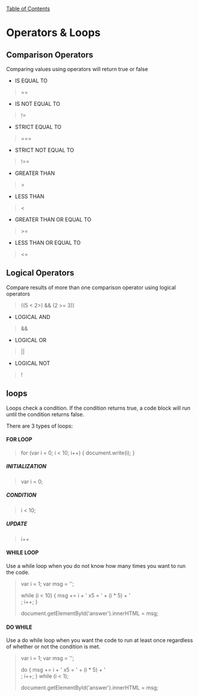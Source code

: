 [Table of Contents](https://peterjast.github.io/reading-notes/)

# **Operators & Loops**

## Comparison Operators

Comparing values using operators will return true or false

* IS EQUAL TO

> ==

* IS NOT EQUAL TO

> !=

* STRICT EQUAL TO

> ===

* STRICT NOT EQUAL TO

> !==

* GREATER THAN 

> \>

* LESS THAN

> <

* GREATER THAN OR EQUAL TO

> \>=

* LESS THAN OR EQUAL TO

> <=

## Logical Operators

Compare results of more than one comparison operator using logical operators

> ((5 < 2>) && (2 >= 3))

* LOGICAL AND

> &&

* LOGICAL OR

> ||

* LOGICAL NOT

> !

## loops

Loops check a condition. If the condition returns true, a code block will run until the condition returns false.

There are 3 types of loops:

#### FOR LOOP

> for (var i = 0; i < 10; i++) {
    document.write(i);
}

##### INITIALIZATION
 
> var i = 0;

##### CONDITION

> i < 10;

##### UPDATE

> i++

#### WHILE LOOP

Use a while loop when you do not know how many times you want to run the code.

> var i = 1;
> var msg = '';
>
> while (i < 10) {
>    msg += i + ' x5 = ' + (i * 5) + '<br />;
>    i++;
> }
>
> document.getElementById('answer').innerHTML = msg;

#### DO WHILE

Use a do while loop when you want the code to run at least once regardless of whether or not the condition is met.

> var i = 1;
> var msg = '';
>
> do {
>   msg += i + ' x5 = ' + (i * 5) + '<br />;
>   i++;
> } while (i < 1);
>
> document.getElementById('answer').innerHTML = msg;


